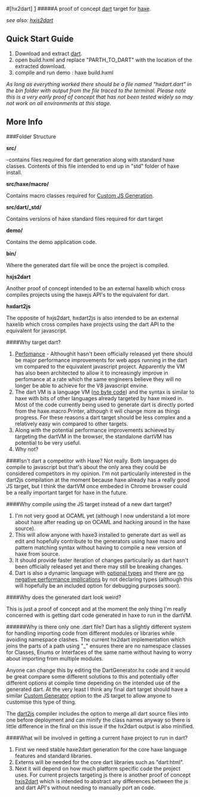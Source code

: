 #[hx2dart] [1]
#####A proof of concept [dart][2] target for [haxe][3].

*see also: [hxjs2dart][5]*


## Quick Start Guide
1. Download and extract [dart](https://www.dartlang.org/#get-started).
2. open build.hxml and replace "PARTH_TO_DART" with the location of the extracted download.
3. compile and run demo :    haxe build.hxml

*As long as everything worked there should be a file named "hxdart.dart" in the bin folder with output from the file traced to the terminal. Please note this is a very early proof of concept that has not been tested widely so may not work on all environments at this stage.*


## More Info

###Folder Structure

**src/**

-contains files required for dart generation along with standard haxe classes. Contents of this file intended to end up in "std" folder of haxe install.

**src/haxe/macro/**

Contains macro classes required for [Custom JS Generation][4].

**src/dart/_std/**

Contains versions of haxe standard files required for dart target

**demo/**

Contains the demo application code.

**bin/**

Where the generated dart file will be once the project is compiled.

**hxjs2dart**

Another proof of concept intended to be an external haxelib which cross compiles projects using the haxejs API's to the equivalent for dart.

**hxdart2js**

The opposite of hxjs2dart, hxdart2js is also intended to be an external haxelib which cross compiles haxe projects using the dart API to the equivalent for javascript. 

####Why target dart?
1. [Perfomance](https://www.dartlang.org/performance/) - Althoughit hasn't been officially released yet there should be major performance improvements for web apps running in the dart vm compared to the equivalent javascript project. Apparently the VM has also been architected to allow it to increasingly improve in perfomance at a rate which the same engineers believe they will no longer be able to achieve for the V8 javascript envine.
2. The dart VM is a language VM ([no byte code](https://www.dartlang.org/articles/why-not-bytecode/)) and the syntax is similar to haxe with bits of other languages already targeted by haxe mixed in. Most of the code currently being used to generate dart is directly ported from the haxe.macro.Printer, although it will change more as things progress. For these reasons a dart target should be less complex and a relatively easy win compared to other targets.
3. Along with the potential performance improvements achieved by targeting the dartVM in the browser, the standalone dartVM has potential to be very useful.
4. Why not?

####Isn't dart a competitor with Haxe?
Not really. Both languages do compile to javascript but that's about the only area they could be considered competitors in my opinion. I'm not particularily interested in the dart2js compilation at the moment because haxe already has a really good JS target, but I think the dartVM once embeded in Chrome browser could be a really important target for haxe in the future.  

####Why compile using the JS target instead of a new dart target?
1. I'm not very good at OCAML yet (although I now understand a lot more about haxe after reading up on OCAML and hacking around in the haxe source).
2. This will allow anyone with haxe3 installed to generate dart as well as edit and hopefully contribute to the generators using haxe macro and pattern matching syntax without having to compile a new version of haxe from source. 
3. It should provide faster iteration of changes particularily as dart hasn't been officially released yet and there may still be breaking changes.
4. Dart is also a dynamic language with [optional types](https://www.dartlang.org/articles/optional-types/) and there are [no negative performance implications](https://www.dartlang.org/articles/why-dart-types/#dont-you-want-strong-typing-for-better-performance) by not declaring types (although this will hopefully be an included option for debugging purposes soon).


####Why does the generated dart look weird?

This is just a proof of concept and at the moment the only thing I'm really concerned with is getting dart code generated in haxe to run in the dartVM. 

######Why is there only one .dart file?
Dart has a slightly different system for handling importing code from different modules or libraries while avoiding namespace clashes. The current hx2dart implementation which joins the parts of a path using "_" ensures there are no namespace classes for Classes, Enums or Interfaces of the same name without having to worry about importing from multiple modules.

Anyone can change this by editing the DartGenerator.hx code and it would be great compare some different solutions to this and potentially offer different options at compile time depending on the intended use of the generated dart. At the very least I think any final dart target should have a similar [Custom Generator][4] option to the JS target to allow anyone to customise this type of thing.

The [dart2js](https://www.dartlang.org/docs/dart-up-and-running/contents/ch04-tools-dart2js.html) compiler includes the option to merge all dart source files into one before deployment and can minify the class names anyway so there is little difference in the final on this issue if the hx2dart output is also minified. 


####What will be involved in getting a current haxe project to run in dart?
1. First we need stable haxe2dart generation for the core haxe language features and standard libraries.
2. Externs will be needed for the core dart libraries such as "dart:html".
3. Next it will depend on how much platform specific code the project uses. For current projects targeting js there is another proof of concept [hxjs2dart][5] which is intended to abstract any differences between the js and dart API's without needing to manually port an code. 











[1]:https://bitbucket.org/AndrewVernon/hx2dart
[2]:https://www.dartlang.org/
[3]:http://haxe.org/
[4]:http://haxe.org/manual/macros_compiler#custom-js-generator
[5]:https://bitbucket.org/AndrewVernon/hx2dart/src/deb246ff7c0c1bf35577e500c855f63dc90c9c56/hxjs2dart?at=development